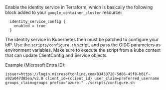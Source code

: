 Enable the identity service in Terraform, which is basically the following block added to your `google_container_cluster` resource:
```
  identity_service_config {
    enabled = true
  }
```

The identity service in Kubernetes then must be patched to configure your IdP.
Use the `scripts/configure.sh` script, and pass the OIDC parameters as environment variables. 
Make sure to execute the script from a kube context that can update ClientConfig and Service objects.

Example (Microsoft Entra ID):
```
issuer=https://login.microsoftonline.com/83433720-5d86-45f8-b81f-a92a047d85ea/v2.0 client_id={client_id} user_claim=preferred_username groups_claim=groups prefix="azure:" ./scripts/configure.sh
```
